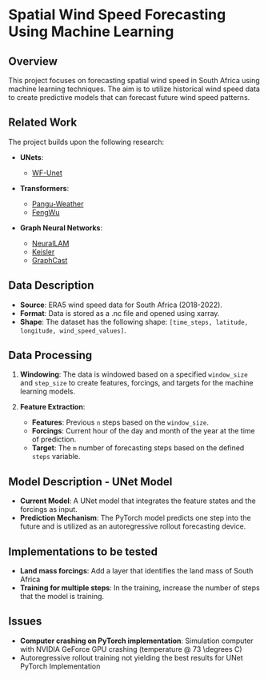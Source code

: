 # Spatial Wind Speed Forecasting Using Machine Learning

## Overview
This project focuses on forecasting spatial wind speed in South Africa using machine learning techniques. The aim is to utilize historical wind speed data to create predictive models that can forecast future wind speed patterns.

## Related Work
The project builds upon the following research:

- **UNets**: 
  - [WF-Unet](https://arxiv.org/abs/2302.04102)

- **Transformers**: 
  - [Pangu-Weather](https://arxiv.org/abs/2211.02556) 
  - [FengWu](https://arxiv.org/abs/2304.02948)

- **Graph Neural Networks**: 
  - [NeuralLAM](https://arxiv.org/abs/2309.17370) 
  - [Keisler](https://arxiv.org/abs/2202.07575) 
  - [GraphCast](https://arxiv.org/abs/2212.12794)

## Data Description
- **Source**: ERA5 wind speed data for South Africa (2018-2022).
- **Format**: Data is stored as a .nc file and opened using xarray.
- **Shape**: The dataset has the following shape: `[time_steps, latitude, longitude, wind_speed_values]`.

## Data Processing
1. **Windowing**: The data is windowed based on a specified `window_size` and `step_size` to create features, forcings, and targets for the machine learning models.
   
2. **Feature Extraction**:
   - **Features**: Previous `n` steps based on the `window_size`.
   - **Forcings**: Current hour of the day and month of the year at the time of prediction.
   - **Target**: The `m` number of forecasting steps based on the defined `steps` variable.

## Model Description - UNet Model
- **Current Model**: A UNet model that integrates the feature states and the forcings as input.
- **Prediction Mechanism**: The PyTorch model predicts one step into the future and is utilized as an autoregressive rollout forecasting device.

## Implementations to be tested
- **Land mass forcings**: Add a layer that identifies the land mass of South Africa
- **Training for multiple steps**: In the training, increase the number of steps that the model is training.

## Issues
- **Computer crashing on PyTorch implementation**: Simulation computer with NVIDIA GeForce GPU crashing (temperature @ 73 \degrees C)
- Autoregressive rollout training not yielding the best results for UNet PyTorch Implementation
